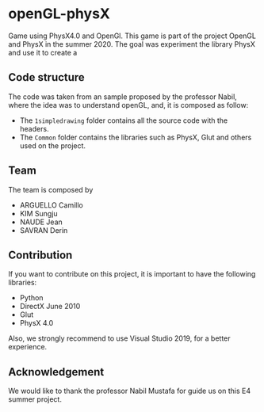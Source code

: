 # openGL-physX

Game using PhysX4.0 and OpenGl. This game is part of the project OpenGL and PhysX in the summer 2020. The goal was experiment the library PhysX and use it to create a 
 
## Code structure

The code was taken from an sample proposed by the professor Nabil, where the idea was to understand openGL, and, it is composed as follow:

- The `1simpledrawing` folder contains all the source code with the headers.
- The `Common` folder contains the libraries such as PhysX, Glut and others used on the project.
 
## Team

The team is composed by 
- ARGUELLO Camillo
- KIM Sungju
- NAUDE Jean
- SAVRAN Derin

## Contribution

If you want to contribute on this project, it is important to have the following libraries:

- Python
- DirectX June 2010
- Glut
- PhysX 4.0

Also, we strongly recommend to use Visual Studio 2019, for a better experience.

## Acknowledgement

We would like to thank the professor Nabil Mustafa for guide us on this E4 summer project.






